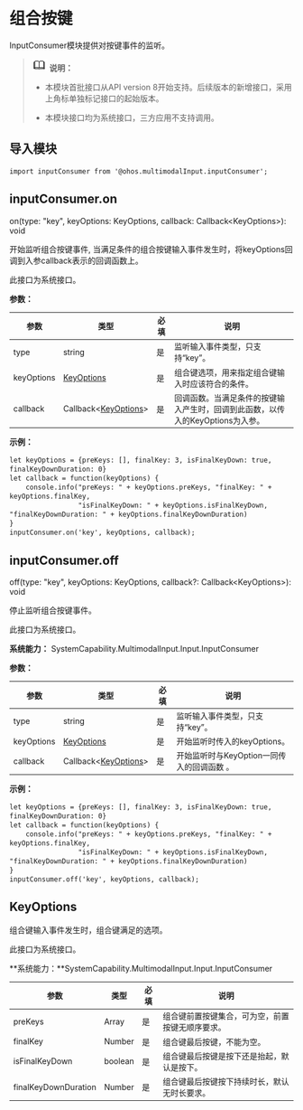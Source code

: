 # 组合按键

InputConsumer模块提供对按键事件的监听。

> ![icon-note.gif](public_sys-resources/icon-note.gif) **说明：**
>
> - 本模块首批接口从API version 8开始支持。后续版本的新增接口，采用上角标单独标记接口的起始版本。
>
> - 本模块接口均为系统接口，三方应用不支持调用。


## 导入模块


```
import inputConsumer from '@ohos.multimodalInput.inputConsumer';
```


## inputConsumer.on

on(type: "key", keyOptions: KeyOptions, callback: Callback&lt;KeyOptions&gt;): void

开始监听组合按键事件, 当满足条件的组合按键输入事件发生时，将keyOptions回调到入参callback表示的回调函数上。

此接口为系统接口。

**参数：** 

| 参数 | 类型 | 必填 | 说明 |
| -------- | -------- | -------- | -------- |
| type | string | 是 | 监听输入事件类型，只支持“key”。 |
| keyOptions | [KeyOptions](#KeyOptions) | 是 | 组合键选项，用来指定组合键输入时应该符合的条件。 |
| callback | Callback&lt;[KeyOptions](#KeyOptions)&gt; | 是 | 回调函数。当满足条件的按键输入产生时，回调到此函数，以传入的KeyOptions为入参。 |

**示例：** 

```
let keyOptions = {preKeys: [], finalKey: 3, isFinalKeyDown: true, finalKeyDownDuration: 0}
let callback = function(keyOptions) {
    console.info("preKeys: " + keyOptions.preKeys, "finalKey: " + keyOptions.finalKey, 
                 "isFinalKeyDown: " + keyOptions.isFinalKeyDown, "finalKeyDownDuration: " + keyOptions.finalKeyDownDuration)
}
inputConsumer.on('key', keyOptions, callback);
```


## inputConsumer.off

off(type: "key", keyOptions: KeyOptions, callback?: Callback&lt;KeyOptions&gt;): void

停止监听组合按键事件。

此接口为系统接口。

**系统能力：** SystemCapability.MultimodalInput.Input.InputConsumer

**参数：** 

| 参数 | 类型 | 必填 | 说明 |
| -------- | -------- | -------- | -------- |
| type | string | 是 | 监听输入事件类型，只支持“key”。 |
| keyOptions | [KeyOptions](#KeyOptions) | 是 | 开始监听时传入的keyOptions。 |
| callback | Callback&lt;[KeyOptions](#KeyOptions)&gt; | 是 | 开始监听时与KeyOption一同传入的回调函数&nbsp;。 |

**示例：** 

```
let keyOptions = {preKeys: [], finalKey: 3, isFinalKeyDown: true, finalKeyDownDuration: 0}
let callback = function(keyOptions) {
    console.info("preKeys: " + keyOptions.preKeys, "finalKey: " + keyOptions.finalKey, 
                 "isFinalKeyDown: " + keyOptions.isFinalKeyDown, "finalKeyDownDuration: " + keyOptions.finalKeyDownDuration)
}
inputConsumer.off('key', keyOptions, callback);
```


## KeyOptions

组合键输入事件发生时，组合键满足的选项。

此接口为系统接口。

**系统能力：**SystemCapability.MultimodalInput.Input.InputConsumer

  | 参数 | 类型 | 必填 | 说明 | 
| -------- | -------- | -------- | -------- |
| preKeys | Array | 是 | 组合键前置按键集合，可为空，前置按键无顺序要求。 | 
| finalKey | Number | 是 | 组合键最后按键，不能为空。 | 
| isFinalKeyDown | boolean | 是 | 组合键最后按键是按下还是抬起，默认是按下。 | 
| finalKeyDownDuration | Number | 是 | 组合键最后按键按下持续时长，默认无时长要求。 | 
